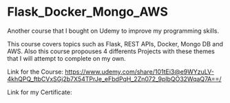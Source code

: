 ﻿# Flask_Docker_Mongo_AWS

Another course that I bought on Udemy to improve my programming skills.

This course covers topics such as Flask, REST APIs, Docker, Mongo DB and AWS.
Also this course propouses 4 differents Projects with these  themes that I will attempt to complete on my own. 

Link for the Course: https://www.udemy.com/share/101tEi3@e9WYzuLV-4khQPQ_ftbCVxSGj2b7X54TPrJe_eFbdPqH_2Zn072_9plbQO32WqaQ7A==/

Link for my Certificate: 

